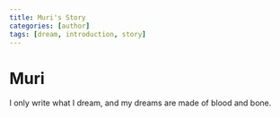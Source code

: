 ```yaml
---
title: Muri's Story
categories: [author]
tags: [dream, introduction, story]
---
```


# Muri

I only write what I dream, and my dreams are made of blood and bone. 

